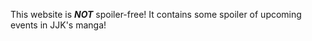 This website is **_NOT_** spoiler-free! It contains some spoiler of upcoming events in JJK's manga!
